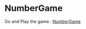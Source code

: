# NumberGame

Go and Play the game  :   <a href="https://gauthami-s.github.io/NumberGame/">NumberGame</a>
